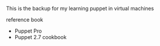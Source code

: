 This is the backup for my learning puppet in virtual machines

reference book

 * Puppet Pro
 * Puppet 2.7 cookbook
